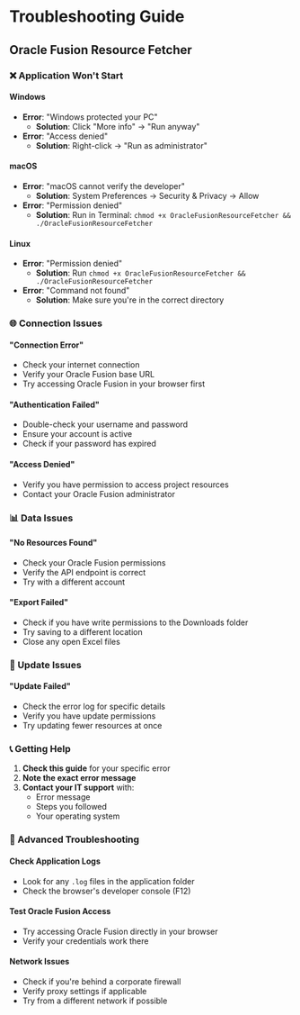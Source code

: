 # Troubleshooting Guide
## Oracle Fusion Resource Fetcher

### ❌ Application Won't Start

#### Windows
- **Error**: "Windows protected your PC"
  - **Solution**: Click "More info" → "Run anyway"
- **Error**: "Access denied"
  - **Solution**: Right-click → "Run as administrator"

#### macOS
- **Error**: "macOS cannot verify the developer"
  - **Solution**: System Preferences → Security & Privacy → Allow
- **Error**: "Permission denied"
  - **Solution**: Run in Terminal: `chmod +x OracleFusionResourceFetcher && ./OracleFusionResourceFetcher`

#### Linux
- **Error**: "Permission denied"
  - **Solution**: Run `chmod +x OracleFusionResourceFetcher && ./OracleFusionResourceFetcher`
- **Error**: "Command not found"
  - **Solution**: Make sure you're in the correct directory

### 🌐 Connection Issues

#### "Connection Error"
- Check your internet connection
- Verify your Oracle Fusion base URL
- Try accessing Oracle Fusion in your browser first

#### "Authentication Failed"
- Double-check your username and password
- Ensure your account is active
- Check if your password has expired

#### "Access Denied"
- Verify you have permission to access project resources
- Contact your Oracle Fusion administrator

### 📊 Data Issues

#### "No Resources Found"
- Check your Oracle Fusion permissions
- Verify the API endpoint is correct
- Try with a different account

#### "Export Failed"
- Check if you have write permissions to the Downloads folder
- Try saving to a different location
- Close any open Excel files

### 🔄 Update Issues

#### "Update Failed"
- Check the error log for specific details
- Verify you have update permissions
- Try updating fewer resources at once

### 📞 Getting Help

1. **Check this guide** for your specific error
2. **Note the exact error message**
3. **Contact your IT support** with:
   - Error message
   - Steps you followed
   - Your operating system

### 🔧 Advanced Troubleshooting

#### Check Application Logs
- Look for any `.log` files in the application folder
- Check the browser's developer console (F12)

#### Test Oracle Fusion Access
- Try accessing Oracle Fusion directly in your browser
- Verify your credentials work there

#### Network Issues
- Check if you're behind a corporate firewall
- Verify proxy settings if applicable
- Try from a different network if possible
